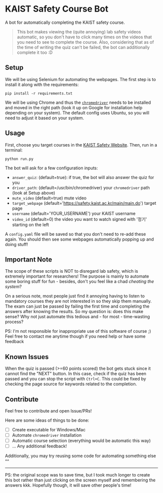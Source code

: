 # KAIST Safety Course Bot

A bot for automatically completing the KAIST safety course.


> This bot makes viewing the (quite annoying) lab safety videos automatic, so you don't have to click many times on the videos that you need to see to complete the course. Also, considering that as of the time of writing the quiz can't be failed, the bot can additionally complete it too :D


## Setup
We will be using Selenium for automating the webpages. The first step is to install it along with the requirements:
```shell
pip install -r requirements.txt
```

We will be using Chrome and thus the [`chromedriver`](https://chromedriver.chromium.org/downloads) needs to be installed and moved in the right path (look it up on Google for installation help depending on your system).
The default config uses Ubuntu, so you will need to adjust it based on your system.

## Usage

First, choose you target courses in the [KAIST Safety Website](https://safety.kaist.ac.kr/main/main.do).
Then, run in a terminal:
```shell
python run.py
```

The bot will ask for a few configuration inputs:
- `answer_quiz`: (default=true): if true, the bot will also answer the quiz for you
- `driver_path`: (default=/usr/bin/chromedriver) your `chromedriver` path (look at Setup above)
- `mute_video` (default=true) mute video
- `target_webpage` (default='https://safety.kaist.ac.kr/main/main.do') target page
- `username` (default='YOUR_USERNAME') your KAIST username
- `video_id` (default=0) the video you want to watch signed with '정기' starting on the left

A `config.yaml` file will be saved so that you don't need to re-add these again.
You should then see some webpages automatically popping up and doing stuff!


## Important Note
The scope of these scripts is NOT to disregard lab safety, which is extremely important for researchers! The purpose is mainly to automate some boring stuff for fun - besides, don't you feel like a chad _cheating the system_?  

On a serious note, most people just find it annoying having to listen to mandatory courses they are not interested in so they skip them manually. The exam can just be passed by failing the first time and completing the answers after knowing the results.  So my question is: does this make sense? Why not just automate this tedious and - for most - time-wasting process?

PS: I'm not responsible for inappropriate use of this software of course ;) Feel free to contact me anytime though if you need help or have some feedback

## Known Issues
When the quiz is passed (>=60 points scored) the bot gets stuck since it cannot find the "NEXT" button. In this case, check if the quiz has been passed and you can stop the script with `Ctrl+C`. This could be fixed by checking the page source for keywords related to the completion.

## Contribute

Feel free to contribute and open Issue/PRs! 

Here are some ideas of things to be done:

- [ ] Create executable for Windows/Mac
- [ ] Automate `chromedriver` installation
- [ ] Automatic course selection (everything would be automatic this way)
- [ ] ... Any additional feedback!

Additionally, you may try reusing some code for automating something else ^^


---

PS: the original scope was to save time, but I took much longer to create this bot rather than just clicking on the screen myself and remembering the answers kkk. Hopefully though, it will save other people's time!

